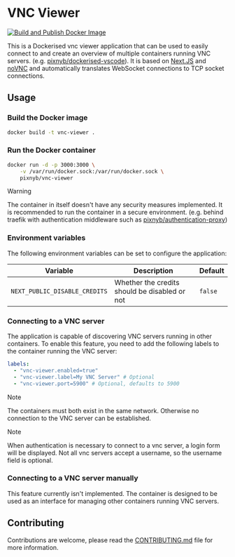 # VNC Viewer

[![Build and Publish Docker Image](https://github.com/PixNyb/vnc-viewer/actions/workflows/deploy.yml/badge.svg)](https://github.com/PixNyb/vnc-viewer/actions/workflows/deploy.yml)

This is a Dockerised vnc viewer application that can be used to easily connect to and create an overview of multiple containers running VNC servers. (e.g. [pixnyb/dockerised-vscode](https://github.com/PixNyb/dockerised-vscode)). It is based on [Next.JS](https://nextjs.org/) and [noVNC](https://novnc.com) and automatically translates WebSocket connections to TCP socket connections.

## Usage

### Build the Docker image

```bash
docker build -t vnc-viewer .
```

### Run the Docker container

```bash
docker run -d -p 3000:3000 \
    -v /var/run/docker.sock:/var/run/docker.sock \
    pixnyb/vnc-viewer
```

> [!WARNING]
> The container in itself doesn't have any security measures implemented. It is recommended to run the container in a secure environment. (e.g. behind traefik with authentication middleware such as [pixnyb/authentication-proxy](https://github.com/PixNyb/authentication-proxy))

### Environment variables

The following environment variables can be set to configure the application:

| Variable                      | Description                                   | Default |
| ----------------------------- | --------------------------------------------- | ------- |
| `NEXT_PUBLIC_DISABLE_CREDITS` | Whether the credits should be disabled or not | `false` |

### Connecting to a VNC server

The application is capable of discovering VNC servers running in other containers. To enable this feature, you need to add the following labels to the container running the VNC server:

```yaml
labels:
  - "vnc-viewer.enabled=true"
  - "vnc-viewer.label=My VNC Server" # Optional
  - "vnc-viewer.port=5900" # Optional, defaults to 5900
```

> [!NOTE]
> The containers must both exist in the same network. Otherwise no connection to the VNC server can be established.

> [!NOTE]
> When authentication is necessary to connect to a vnc server, a login form will be displayed. Not all vnc servers accept a username, so the username field is optional.

### Connecting to a VNC server manually

This feature currently isn't implemented. The container is designed to be used as an interface for managing other containers running VNC servers.

## Contributing

Contributions are welcome, please read the [CONTRIBUTING.md](CONTRIBUTING.md) file for more information.
